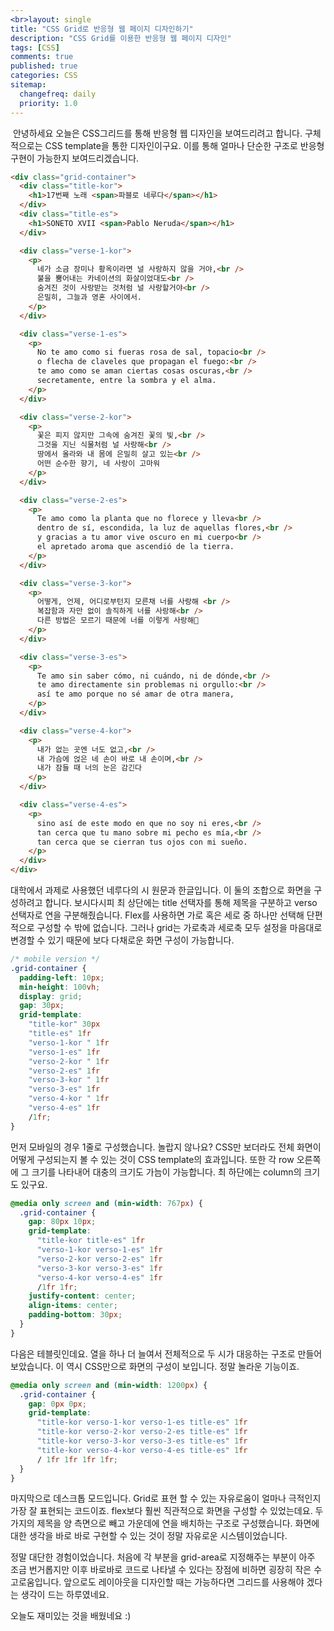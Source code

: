 ```yaml
---
<br>layout: single
title: "CSS Grid로 반응형 웹 페이지 디자인하기"
description: "CSS Grid를 이용한 반응형 웹 페이지 디자인"
tags: [CSS]
comments: true
published: true
categories: CSS
sitemap:
  changefreq: daily
  priority: 1.0
---
```


​ 안녕하세요 오늘은 CSS그리드를 통해 반응형 웹 디자인을 보여드리려고 합니다. 구체적으로는 CSS template을 통한 디자인이구요. 이를 통해 얼마나 단순한 구조로 반응형 구현이 가능한지 보여드리겠습니다.

```html
<div class="grid-container">
  <div class="title-kor">
    <h1>17번째 노래 <span>파블로 네루다</span></h1>
  </div>
  <div class="title-es">
    <h1>SONETO XVII <span>Pablo Neruda</span></h1>
  </div>

  <div class="verse-1-kor">
    <p>
      네가 소금 장미나 황옥이라면 널 사랑하지 않을 거야,<br />
      불을 뿜어내는 카네이션의 화살이었대도<br />
      숨겨진 것이 사랑받는 것처럼 널 사랑할거야<br />
      은밀히, 그늘과 영혼 사이에서.
    </p>
  </div>

  <div class="verse-1-es">
    <p>
      No te amo como si fueras rosa de sal, topacio<br />
      o flecha de claveles que propagan el fuego:<br />
      te amo como se aman ciertas cosas oscuras,<br />
      secretamente, entre la sombra y el alma.
    </p>
  </div>

  <div class="verse-2-kor">
    <p>
      꽃은 피지 않지만 그속에 숨겨진 꽃의 빛,<br />
      그것을 지닌 식물처럼 널 사랑해<br />
      땅에서 올라와 내 몸에 은밀히 살고 있는<br />
      어떤 순수한 향기, 네 사랑이 고마워
    </p>
  </div>

  <div class="verse-2-es">
    <p>
      Te amo como la planta que no florece y lleva<br />
      dentro de sí, escondida, la luz de aquellas flores,<br />
      y gracias a tu amor vive oscuro en mi cuerpo<br />
      el apretado aroma que ascendió de la tierra.
    </p>
  </div>

  <div class="verse-3-kor">
    <p>
      어떻게, 언제, 어디로부턴지 모른채 너를 사랑해 <br />
      복잡함과 자만 없이 솔직하게 너를 사랑해<br />
      다른 방법은 모르기 때문에 너를 이렇게 사랑해
    </p>
  </div>

  <div class="verse-3-es">
    <p>
      Te amo sin saber cómo, ni cuándo, ni de dónde,<br />
      te amo directamente sin problemas ni orgullo:<br />
      así te amo porque no sé amar de otra manera,
    </p>
  </div>

  <div class="verse-4-kor">
    <p>
      내가 없는 곳엔 너도 없고,<br />
      내 가슴에 얹은 네 손이 바로 내 손이며,<br />
      내가 잠들 때 너의 눈은 감긴다
    </p>
  </div>

  <div class="verse-4-es">
    <p>
      sino así de este modo en que no soy ni eres,<br />
      tan cerca que tu mano sobre mi pecho es mía,<br />
      tan cerca que se cierran tus ojos con mi sueño.
    </p>
  </div>
</div>
```

대학에서 과제로 사용했던 네루다의 시 원문과 한글입니다. 이 둘의 조합으로 화면을 구성하려고 합니다. 보시다시피 최 상단에는 title 선택자를 통해 제목을 구분하고 verso 선택자로 연을 구분해줬습니다. Flex를 사용하면 가로 혹은 세로 중 하나만 선택해 단편적으로 구성할 수 밖에 없습니다. 그러나 grid는 가로축과 세로축 모두 설정을 마음대로 변경할 수 있기 때문에 보다 다채로운 화면 구성이 가능합니다.

```css
/* mobile version */
.grid-container {
  padding-left: 10px;
  min-height: 100vh;
  display: grid;
  gap: 30px;
  grid-template:
    "title-kor" 30px
    "title-es" 1fr
    "verso-1-kor " 1fr
    "verso-1-es" 1fr
    "verso-2-kor " 1fr
    "verso-2-es" 1fr
    "verso-3-kor " 1fr
    "verso-3-es" 1fr
    "verso-4-kor " 1fr
    "verso-4-es" 1fr
    /1fr;
}
```

먼저 모바일의 경우 1줄로 구성했습니다. 놀랍지 않나요? CSS만 보더라도 전체 화면이 어떻게 구성되는지 볼 수 있는 것이 CSS template의 효과입니다. 또한 각 row 오른쪽에 그 크기를 나타내어 대충의 크기도 가늠이 가능합니다. 최 하단에는 column의 크기도 있구요.

```css
@media only screen and (min-width: 767px) {
  .grid-container {
    gap: 80px 10px;
    grid-template:
      "title-kor title-es" 1fr
      "verso-1-kor verso-1-es" 1fr
      "verso-2-kor verso-2-es" 1fr
      "verso-3-kor verso-3-es" 1fr
      "verso-4-kor verso-4-es" 1fr
      /1fr 1fr;
    justify-content: center;
    align-items: center;
    padding-bottom: 30px;
  }
}
```

다음은 테블릿인데요. 열을 하나 더 늘여서 전체적으로 두 시가 대응하는 구조로 만들어 보았습니다. 이 역시 CSS만으로 화면의 구성이 보입니다. 정말 놀라운 기능이죠.

```css
@media only screen and (min-width: 1200px) {
  .grid-container {
    gap: 0px 0px;
    grid-template:
      "title-kor verso-1-kor verso-1-es title-es" 1fr
      "title-kor verso-2-kor verso-2-es title-es" 1fr
      "title-kor verso-3-kor verso-3-es title-es" 1fr
      "title-kor verso-4-kor verso-4-es title-es" 1fr
      / 1fr 1fr 1fr 1fr;
  }
}
```

마지막으로 데스크톱 모드입니다. Grid로 표현 할 수 있는 자유로움이 얼마나 극적인지 가장 잘 표현되는 코드이죠. flex보다 훨씬 직관적으로 화면을 구성할 수 있었는데요. 두 가지의 제목을 양 측면으로 빼고 가운데에 연을 배치하는 구조로 구성했습니다. 화면에 대한 생각을 바로 바로 구현할 수 있는 것이 정말 자유로운 시스템이었습니다.

정말 대단한 경험이었습니다. 처음에 각 부분을 grid-area로 지정해주는 부분이 아주 조금 번거롭지만 이후 바로바로 코드로 나타낼 수 있다는 장점에 비하면 굉장히 작은 수고로움입니다. 앞으로도 레이아웃을 디자인할 때는 가능하다면 그리드를 사용해야 겠다는 생각이 드는 하루였네요.

오늘도 재미있는 것을 배웠네요 :)

